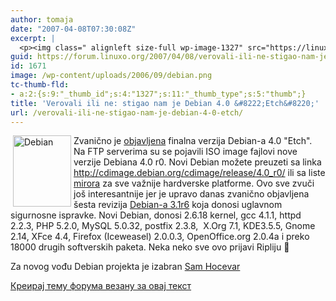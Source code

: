 ```yaml
---
author: tomaja
date: "2007-04-08T07:30:08Z"
excerpt: |
  <p><img class=" alignleft size-full wp-image-1327" src="https://linuxo.org/wp-content/uploads/2006/09/debian.png" alt="Debian" title="Debian" hspace="4" width="93" height="114" align="left" />Zvanično je <a href="http://www.debian.org/News/2007/20070408" target="_blank" title="Objavljen GNU/Debian 4.0">objavljena</a>  finalna verzija Debian-a 4.0 &quot;Etch&quot;. Na FTP serverima su se pojavili ISO image fajlovi nove verzije Debiana 4.0 r0. Novi Debian možete preuzeti sa linka <a href="http://cdimage.debian.org/cdimage/release/4.0_r0/" target="_blank" title="Debian 4.0 download">http://cdimage.debian.org/cdimage/release/4.0_r0/</a> ili sa liste <a href="http://www.debian.org/CD/http-ftp/">mirora</a>  za sve važnije hardverske platforme. Ovo sve zvuči jo&scaron; interesantnije jer je upravo danas zvanično objavljena &scaron;esta revizija <a href="http://www.debian.org/distrib/ftplist" title="Debian 3.1 r6 download">Debian-a 3.1r6</a>  koja donosi uglavnom sigurnosne ispravke. Novi Debian, donosi 2.6.18 kernel, gcc 4.1.1, httpd 2.2.3, PHP 5.2.0, MySQL 5.0.32, postfix 2.3.8,&nbsp; X.Org 7.1, KDE3.5.5, Gnome 2.14, XFce 4.4, Firefox (Iceweasel) 2.0.0.3, OpenOffice.org 2.0.4a i preko 18000 drugih softverskih paketa. Neka neko sve ovo prijavi Ripliju :)<br /> </p><span class="info">Za novog vođu Debian projekta je izabran <a href="http://lists.debian.org/debian-devel-announce/2007/04/msg00004.html">Sam Hocevar</a></span>
guid: https://forum.linuxo.org/2007/04/08/verovali-ili-ne-stigao-nam-je-debian-4-0-etch/
id: 1671
image: /wp-content/uploads/2006/09/debian.png
tc-thumb-fld:
- a:2:{s:9:"_thumb_id";s:4:"1327";s:11:"_thumb_type";s:5:"thumb";}
title: 'Verovali ili ne: stigao nam je Debian 4.0 &#8222;Etch&#8220;'
url: /verovali-ili-ne-stigao-nam-je-debian-4-0-etch/
---
```

<img class=" alignleft size-full wp-image-1327" src="https://linuxo.org/wp-content/uploads/2006/09/debian.png" alt="Debian" title="Debian" hspace="4" width="93" height="114" align="left" />Zvanično je <a href="http://www.debian.org/News/2007/20070408" target="_blank" title="Objavljen GNU/Debian 4.0">objavljena</a> finalna verzija Debian-a 4.0 "Etch". Na FTP serverima su se pojavili ISO image fajlovi nove verzije Debiana 4.0 r0. Novi Debian možete preuzeti sa linka <a href="http://cdimage.debian.org/cdimage/release/4.0_r0/" target="_blank" title="Debian 4.0 download">http://cdimage.debian.org/cdimage/release/4.0_r0/</a> ili sa liste [mirora](http://www.debian.org/CD/http-ftp/) za sve važnije hardverske platforme. Ovo sve zvuči jo&scaron; interesantnije jer je upravo danas zvanično objavljena &scaron;esta revizija [Debian-a 3.1r6](http://www.debian.org/distrib/ftplist "Debian 3.1 r6 download") koja donosi uglavnom sigurnosne ispravke. Novi Debian, donosi 2.6.18 kernel, gcc 4.1.1, httpd 2.2.3, PHP 5.2.0, MySQL 5.0.32, postfix 2.3.8,&nbsp; X.Org 7.1, KDE3.5.5, Gnome 2.14, XFce 4.4, Firefox (Iceweasel) 2.0.0.3, OpenOffice.org 2.0.4a i preko 18000 drugih softverskih paketa. Neka neko sve ovo prijavi Ripliju 🙂 

<span class="info">Za novog vođu Debian projekta je izabran <a href="http://lists.debian.org/debian-devel-announce/2007/04/msg00004.html">Sam Hocevar</a></span>  
<!--break-->

[Креирај тему форума везану за овај текст](https://linuxo.org/nova-tema-na-forumu/?se_pid=1671)